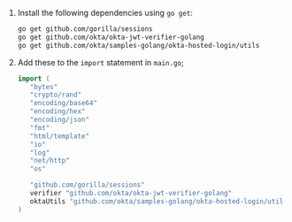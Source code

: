 1. Install the following dependencies using `go get`:

   ```bash
   go get github.com/gorilla/sessions
   go get github.com/okta/okta-jwt-verifier-golang
   go get github.com/okta/samples-golang/okta-hosted-login/utils
   ```

1. Add these to the `import` statement in `main.go`;

   ```go
   import (
      "bytes"
      "crypto/rand"
      "encoding/base64"
      "encoding/hex"
      "encoding/json"
      "fmt"
      "html/template"
      "io"
      "log"
      "net/http"
      "os"

      "github.com/gorilla/sessions"
      verifier "github.com/okta/okta-jwt-verifier-golang"
      oktaUtils "github.com/okta/samples-golang/okta-hosted-login/utils"
   )
   ```

